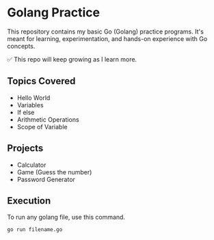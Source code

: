 # Golang Practice

This repository contains my basic Go (Golang) practice programs. It's meant for learning, experimentation, and hands-on experience with Go concepts.


✅ This repo will keep growing as I learn more.

## Topics Covered

- Hello World
- Variables
- If else
- Arithmetic Operations
- Scope of Variable

## Projects

- Calculator
- Game (Guess the number)
- Password Generator


## Execution

To run any golang file, use this command.
``` bash
go run filename.go
```
